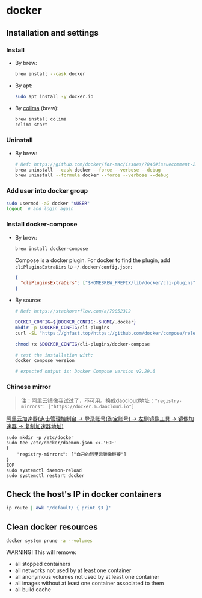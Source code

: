 # docker

## Installation and settings

### Install

- By brew:

  ```bash
  brew install --cask docker
  ```

- By apt:

  ```bash
  sudo apt install -y docker.io
  ```

- By [colima](https://github.com/abiosoft/colima) (brew):

  ```bash
  brew install colima
  colima start
  ```

### Uninstall

- By brew:

  ```bash
  # Ref: https://github.com/docker/for-mac/issues/7046#issuecomment-2579215790
  brew uninstall --cask docker --force --verbose --debug
  brew uninstall --formula docker --force --verbose --debug
  ```

### Add user into docker group

```bash
sudo usermod -aG docker "$USER"
logout  # and login again
```

### Install docker-compose

- By brew:

  ```bash
  brew install docker-compose
  ```

  Compose is a docker plugin. For docker to find the plugin, add `cliPluginsExtraDirs` to `~/.docker/config.json`:

  ```json
  {
    "cliPluginsExtraDirs": ["$HOMEBREW_PREFIX/lib/docker/cli-plugins"]
  }
  ```

- By source:

  ```bash
  # Ref: https://stackoverflow.com/a/79052312

  DOCKER_CONFIG=${DOCKER_CONFIG:-$HOME/.docker}
  mkdir -p $DOCKER_CONFIG/cli-plugins
  curl -SL "https://ghfast.top/https://github.com/docker/compose/releases/download/v2.33.0/docker-compose-$(uname -s)-$(uname -m)" -o $DOCKER_CONFIG/cli-plugins/docker-compose

  chmod +x $DOCKER_CONFIG/cli-plugins/docker-compose

  # test the installation with:
  docker compose version

  # expected output is: Docker Compose version v2.29.6
  ```

### Chinese mirror

> 注：阿里云镜像我试过了，不可用。换成daocloud地址：`"registry-mirrors": ["https://docker.m.daocloud.io"]`

[阿里云加速器(点击管理控制台 -> 登录账号(淘宝账号) -> 左侧镜像工具 -> 镜像加速器 -> 复制加速器地址)](https://cr.console.aliyun.com/cn-hangzhou/instances)

```
sudo mkdir -p /etc/docker
sudo tee /etc/docker/daemon.json <<-'EOF'
{
    "registry-mirrors": ["自己的阿里云镜像链接"]
}
EOF
sudo systemctl daemon-reload
sudo systemctl restart docker
```

## Check the host's IP in docker containers

```bash
ip route | awk '/default/ { print $3 }'
```

## Clean docker resources

```bash
docker system prune -a --volumes
```

WARNING! This will remove:

- all stopped containers
- all networks not used by at least one container
- all anonymous volumes not used by at least one container
- all images without at least one container associated to them
- all build cache
